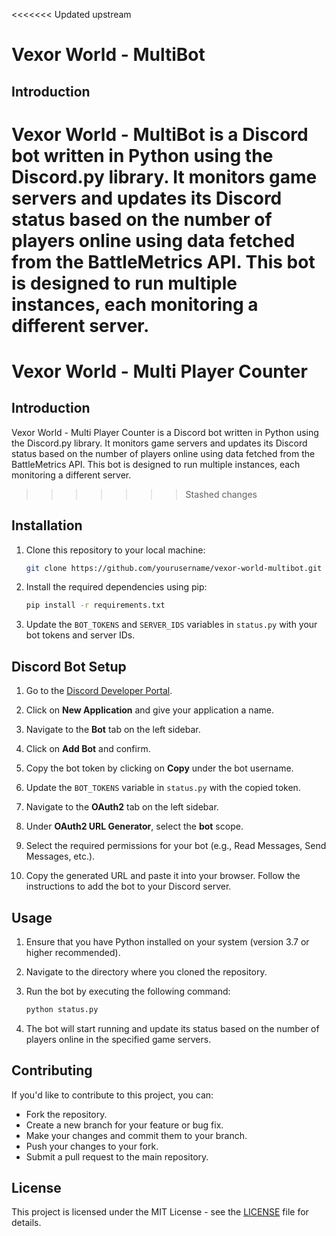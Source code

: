 <<<<<<< Updated upstream
# Vexor World - MultiBot

## Introduction
Vexor World - MultiBot is a Discord bot written in Python using the Discord.py library. It monitors game servers and updates its Discord status based on the number of players online using data fetched from the BattleMetrics API. This bot is designed to run multiple instances, each monitoring a different server.
=======
# Vexor World - Multi Player Counter

## Introduction
Vexor World - Multi Player Counter is a Discord bot written in Python using the Discord.py library. It monitors game servers and updates its Discord status based on the number of players online using data fetched from the BattleMetrics API. This bot is designed to run multiple instances, each monitoring a different server.
>>>>>>> Stashed changes

## Installation
1. Clone this repository to your local machine:

    ```bash
    git clone https://github.com/yourusername/vexor-world-multibot.git
    ```

2. Install the required dependencies using pip:

    ```bash
    pip install -r requirements.txt
    ```

3. Update the `BOT_TOKENS` and `SERVER_IDS` variables in `status.py` with your bot tokens and server IDs.

## Discord Bot Setup
1. Go to the [Discord Developer Portal](https://discord.com/developers/applications).

2. Click on **New Application** and give your application a name.

3. Navigate to the **Bot** tab on the left sidebar.

4. Click on **Add Bot** and confirm.

5. Copy the bot token by clicking on **Copy** under the bot username.

6. Update the `BOT_TOKENS` variable in `status.py` with the copied token.

7. Navigate to the **OAuth2** tab on the left sidebar.

8. Under **OAuth2 URL Generator**, select the **bot** scope.

9. Select the required permissions for your bot (e.g., Read Messages, Send Messages, etc.).

10. Copy the generated URL and paste it into your browser. Follow the instructions to add the bot to your Discord server.

## Usage
1. Ensure that you have Python installed on your system (version 3.7 or higher recommended).

2. Navigate to the directory where you cloned the repository.

3. Run the bot by executing the following command:

    ```bash
    python status.py
    ```

4. The bot will start running and update its status based on the number of players online in the specified game servers.

## Contributing
If you'd like to contribute to this project, you can:

- Fork the repository.
- Create a new branch for your feature or bug fix.
- Make your changes and commit them to your branch.
- Push your changes to your fork.
- Submit a pull request to the main repository.

## License
This project is licensed under the MIT License - see the [LICENSE](LICENSE) file for details.
